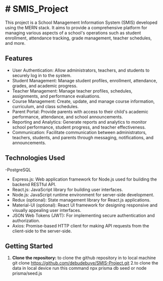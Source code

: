 
# # SMIS_Project

This project is a School Management Information System (SMIS) developed using the MERN stack. It aims to provide a comprehensive platform for managing various aspects of a school's operations such as student enrollment, attendance tracking, grade management, teacher schedules, and more.

## Features

- User Authentication: Allow administrators, teachers, and students to securely log in to the system.
- Student Management: Manage student profiles, enrollment, attendance, grades, and academic progress.
- Teacher Management: Manage teacher profiles, schedules, assignments, and performance evaluations.
- Course Management: Create, update, and manage course information, curriculum, and class schedules.
- Parent Portal: Provide parents with access to their child's academic performance, attendance, and school announcements.
- Reporting and Analytics: Generate reports and analytics to monitor school performance, student progress, and teacher effectiveness.
- Communication: Facilitate communication between administrators, teachers, students, and parents through messaging, notifications, and announcements.

## Technologies Used

-PostgreSQL
- Express.js: Web application framework for Node.js used for building the backend RESTful API.
- React.js: JavaScript library for building user interfaces.
- Node.js: JavaScript runtime environment for server-side development.
- Redux (optional): State management library for React.js applications.
- Material-UI (optional): React UI framework for designing responsive and visually appealing user interfaces.
- JSON Web Tokens (JWT): For implementing secure authentication and authorization.
- Axios: Promise-based HTTP client for making API requests from the client-side to the server-side.

## Getting Started

1. **Clone the repository:**
 to clone the github repository in to local machine 
git clone https://github.com/debudebuye/SMIS-Project.git
2.to clone the data in local device run this command 
npx prisma db seed or 
node prisma/seed.js